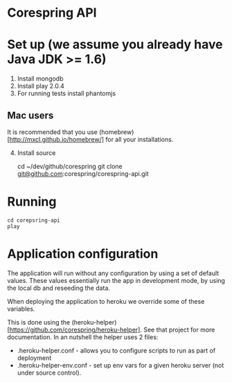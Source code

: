 Corespring API
==============

# Set up (we assume you already have Java JDK >= 1.6)

1. Install mongodb
2. Install play 2.0.4
3. For running tests install phantomjs

## Mac users
It is recommended that you use (homebrew)[http://mxcl.github.io/homebrew/] for all your installations.

4. Install source

    cd ~/dev/github/corespring
    git clone git@github.com:corespring/corespring-api.git

# Running

    cd corepsring-api
    play

# Application configuration

The application will run without any configuration by using a set of default values.
These values essentially run the app in development mode, by using the local db
and reseeding the data.

When deploying the application to heroku we override some of these variables.

This is done using the (heroku-helper)[https://github.com/corespring/heroku-helper].
See that project for more documentation. In an nutshell the helper uses 2 files:

* .heroku-helper.conf - allows you to configure scripts to run as part of deployment
* .heroku-helper-env.conf - set up env vars for a given heroku server (not under source control).
